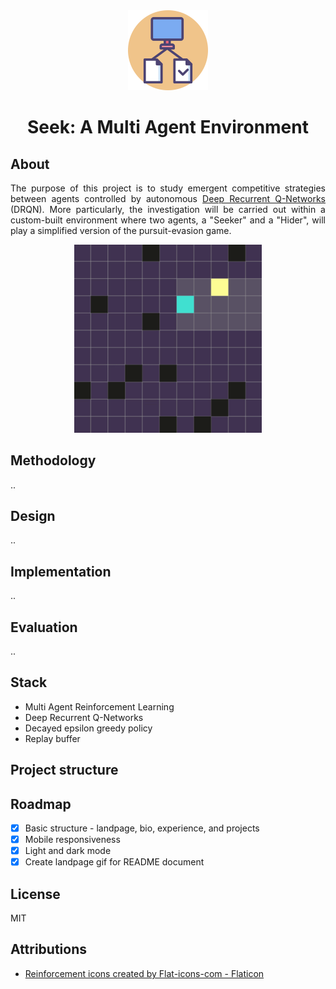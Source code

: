 <div align="center">
  <img src="screenshots/logo.png" alt="logo" width="128"/>
  <h1>Seek: A Multi Agent Environment </h1>

</div>

<div align="justify">

## About

The purpose of this project is to study emergent competitive strategies between agents controlled by autonomous [Deep Recurrent Q-Networks]() (DRQN). More particularly, the investigation will be carried out within a custom-built environment where two agents, a "Seeker" and a "Hider", will play a simplified version of the pursuit-evasion game.

<div align="center">
  <img src="screenshots/hide_and_seek.gif" alt="landpage gif" width="300"/>
</div>

## Methodology

..

## Design

..

## Implementation

..

## Evaluation

..

## Stack

- Multi Agent Reinforcement Learning
- Deep Recurrent Q-Networks
- Decayed epsilon greedy policy
- Replay buffer

## Project structure

## Roadmap

- [x] Basic structure - landpage, bio, experience, and projects
- [x] Mobile responsiveness
- [x] Light and dark mode
- [x] Create landpage gif for README document

## License

MIT

## Attributions

- <a href="https://www.flaticon.com/free-icons/reinforcement" title="Reinforcement icons">Reinforcement icons created by Flat-icons-com - Flaticon</a>

</div>
